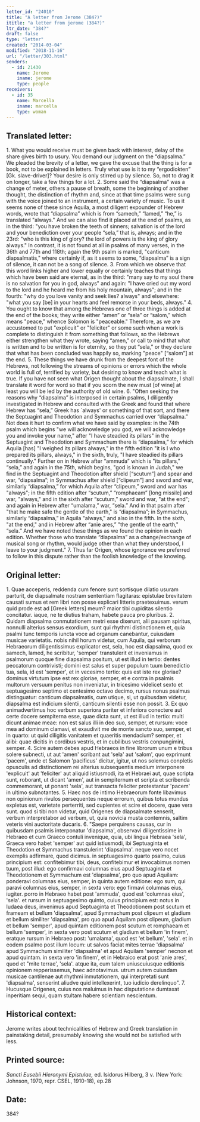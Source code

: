 ```yaml
---
letter_id: "24010"
title: "A letter from Jerome (384?)"
ititle: "a letter from jerome (384?)"
ltr_date: "384?"
draft: false
type: "letter"
created: "2014-03-04"
modified: "2018-11-16"
url: "/letter/303.html"
senders:
  - id: 21430
    name: Jerome
    iname: jerome
    type: people
receivers:
  - id: 35
    name: Marcella
    iname: marcella
    type: woman
---
```

<h2> Translated letter:</h2>1.  What you would receive must be given back with interest, delay of the share gives birth to usury.  You demand our judgment on the “diapsalma.”  We pleaded the brevity of a letter, we gave the excuse that the thing is for a book, not to be explained in letters.  Truly what use is it to my “ergodiokten” [Gk. slave-driver]?  Your desire is only stirred up by silence.  So, not to drag it on longer, take a few things for a lot.
2.  Some said the “diapsalma” was a change of meter, others a pause of breath, some the beginning of another thought, the distinction of rhythm and, since at that time psalms were sung with the voice joined to an instrument, a certain variety of music.  To us it seems none of these since Aquila, a most diligent expounder of Hebrew words, wrote that “diapsalma” which is from “samech,” “lamed,” “he,” is translated "always."  And we can also find it placed at the end of psalms, as in the third:  "you have broken the teeth of sinners; salvation is of the lord and your benediction over your people “sela,” that is, always; and in the 23rd:  "who is this king of glory?  the lord of powers is the king of glory always."  In contrast, it is not found at all in psalms of many verses, in the 36th and 77th and 118th; again the 9th psalm is marked, "canticum diapsalmatis," where certainly if, as it seems to some, “diapsalma” is a sign of silence, it can not be a song of silence.
3.  From which we observe that this word links higher and lower equally or certainly teaches that things which have been said are eternal, as in the third:  "many say to my soul there is no salvation for you in god, always" and again:  "I have cried out my word to the lord and he heard me from his holy mountain, always"; and in the fourth:  "why do you love vanity and seek lies? always" and elsewhere:  "what you say [be] in your hearts and feel remorse in your beds, always."
4.  You ought to know that among the Hebrews one of three things is added at the end of the books; they write either “amen” or “sela” or “salom,” which means "peace," whence Solomon is "peaceable."  Therefore, as we are accustomed to put "explicuit" or "feliciter" or some such when a work is complete to distinguish it from something that follows, so the Hebrews either strengthen what they wrote, saying “amen,” or call to mind that what is written and to be written is for eternity, so they put “sela,” or they declare that what has been concluded was happily so, marking "peace" [“salom”] at the end.
5.  These things we have drunk from the deepest font of the Hebrews, not following the streams of opinions or errors which the whole world is full of, terrified by variety, but desiring to know and teach what is true.  If you have not seen what Origen thought about the diapsalmate, I shall translate it word for word so that if you scorn the new must [of wine] at least you will be led by the authority of old wine.
6.  "Often seeking the reasons why “diapsalma” is interposed in certain psalms, I diligently investigated in Hebrew and consulted with the Greek and found that where Hebrew has “sela,” Greek has `always' or something of that sort, and there the Septuagint and Theodotion and Symmachus carried over “diapsalma.”  Not does it hurt to confirm what we have said by examples:  in the 74th psalm which begins "we will acknowledge you god, we will acknowledge you and invoke your name," after "I have steadied its pillars" in the Septuagint and Theodotion and Symmachum there is “diapsalma,” for which Aquila [has] "I weighed its pillars always," in the fifth edition "it is I who prepared its pillars, always," in the sixth, truly, "I have steadied its pillars continually."  Further on in Hebrew after “ammuda” which is "its pillars," “sela,” and again in the 75th, which begins, "god is known in Judah," we find in the Septuagint and Theodotion after shield [“scutum”] and spear and war, “diapsalma”; in Symmachus after shield [“clipeum”] and sword and war, similarly “diapsalma,” for which Aquila after “clipeum,” sword and war has "always"; in the fifth edition after “scutum,” “romphaeam” [long missile] and war, "always," and in the sixth after “scutum,” sword and war, "at the end"; and again in Hebrew after “umalama,” war, “sela.”  And in that psalm after "that he make safe the gentle of the earth," is “diapsalma”; in Symmachus, similarly “diapsalma,” in Aquila "always," and also in the fifth.
In the sixth, "at the end," and in Hebrew after “anie ares,” "the gentle of the earth," “sela.”  And we have noted these things as we found the opinion in each edition.  Whether those who translate “diapsalma” as a change/exchange of musical song or rhythm, would judge other than what they understood, I leave to your judgment."
7.  Thus far Origen, whose ignorance we preferred to follow in this dispute rather than the foolish knowledge of the knowing.
<h2 class="mt-4"> Original letter:</h2>1.  Quae acceperis, reddenda cum fenore sunt sortisque dilatio usuram parturit, de diapsalmate nostram sententiam flagitaras: epistulae brevitatem causati sumus et rem libri non posse explicari litteris praetexuimus. verum quid prode est ad  [Greek letters] meum?  maior tibi cupiditas silentio concitatur. iaque, ne te diutius traham, habete pauca pro pluribus.
2.  Quidam diapsalma conmutationem metri esse dixerunt, alii pausam spiritus, nonnulli alterius sensus exordium, sunt qui rhythmi distinctionem et, quia psalmi tunc temporis iuncta voce ad organum canebantur, cuiusdam musicae varietatis. nobis nihil horum videtur, cum Aquila, qui verborum Hebraeorum diligentissimus explicator est, sela, hoc est diapsalma, quod ex samech, lamed, he scribitur, 'semper' transtulerit et inveniamus in psalmorum quoque fine diapsalma positum, ut est illud in tertio: dentes peccatorum contrivisti; domini est salus et super populum tuum benedictio tua, sela, id est 'semper', et in vecesimo tertio: quis est iste rex gloriae? dominus virtutum ipse est rex gloriae, semper, et e contra in psalmis multorum versuum penitus non inveniatur, in tricesimo videlicet sexto et septuagesimo septimo et centesimo octavo decimo, rursus nonus psalmus distinguatur: canticum diapsalmatis, cum utique, si, ut quibusdam videtur, diapsalma est indicium silentii, canticum silentii esse non possit.
3.  Ex quo animadvertimus hoc verbum superiora pariter et inferiora conectere aut certe docere sempiterna esse, quae dicta sunt, ut est illud in tertio: multi dicunt animae meae: non est salus illi in deo suo, semper, et rursum: voce mea ad dominum clamavi, et exaudivit me de monte sancto suo, semper, et in quarto: ut quid diligitis vanitatem et quaeritis mendacium? semper, et alibi: quae dicitis in cordibus vestris, et in cubilibus vestris conpungimini, semper.
4.  Scire autem debes apud Hebraeos in fine librorum unum e tribus solere subnecti, ut aut 'amen' scribant aut 'sela' aut 'salom', quo exprimunt 'pacem', unde et Salomon 'pacificus' dicitur, igitur, ut nos solemus conpletis opusculis ad distinctionem rei alterius subsequentis medium interponere 'explicuit' aut 'feliciter' aut aliquid istiusmodi, ita et Hebraei aut, quae scripta sunt, roborant, ut dicant 'amen', aut in sempiternum et scripta et scribenda commemorant, ut ponant 'sela', aut transacta feliciter protestantur 'pacem' in ultimo subnotantes.
5.  Haec nos de intimo Hebraeorum fonte libavimus non opinionum rivulos persequentes neque errorum, quibus totus mundus expletus est, varietate perterriti, sed cupientes et scire et docere, quae vera sunt. quod si tibi non videtur, quid Origenes de diapsalmate senserit, verbum interpretabor ad verbum, ut, quia novicia musta contemnis, saltim veteris vini auctoritate ducaris.
6.  "Saepe perquirens causas, cur in quibusdam psalmis interponatur 'diapsalma', observavi diligentissime in Hebraeo et cum Graeco contuli invenique, quia, ubi lingua Hebraea 'sela', Graeca vero habet 'semper' aut quid istiusmodi, ibi Septuaginta et Theodotion et Symmachus transtulerint 'diapsalma'. neque vero nocet exemplis adfirmare, quod dicimus. in septuagesimo quarto psalmo, cuius principium est: confitebimur tibi, deus, confitebimur et invocabimus nomen tuum, post illud: ego confirmavi columnas eius apud Septuaginta et Theodotionem et Symmachum est 'diapsalma', pro quo apud Aquilam: ponderavi columnas eius, semper, in quinta autem editione: ego sum, qui paravi columnas eius, semper, in sexta vero: ego firmavi columnas eius, iugiter. porro in Hebraeo habet post 'ammuda', quod est 'columnas eius', 'sela'. et rursum in septuagesimo quinto, cuius principium est: notus in Iudaea deus, invenimus apud Septuaginta et Theodotionem post scutum et frameam et bellum 'diapsalma', apud Symmachum post clipeum et gladium et bellum similiter 'diapsalma', pro quo apud Aquilam post clipeum, gladium et bellum 'semper', apud quintam editionem post scutum et romphaeam et bellum 'semper', in sexta vero post scutum et gladium et bellum 'in finem', eratque rursum in Hebraeo post: 'umalama', quod est 'et bellum', 'sela'. et in eodem psalmo post illum locum: ut salvos faciat mites terrae 'diapsalma' apud Symmachum similiter 'diapsalma' et apud Aquilam 'semper' necnon et apud quintam. in sexta vero 'in finem', et in Hebraico erat post 'anie ares', quod et "mite terrae', 'sela'. atque ita, cum talem uniuscuiusque editionis opinionem repperissemus, haec adnotavimus. utrum autem cuiusdam musicae cantilenae aut rhythmi inmutationem, qui interpretati sunt 'diapsalma', senserint aliudve quid intellexerint, tuo iudicio derelinquo".
7.  Hucusque Origenes, cuius nos maluimus in hac disputatione dumtaxat inperitiam sequi, quam stultam habere scientiam nescientum.
<h2 class="mt-4"> Historical context:</h2>Jerome writes about technicalities of Hebrew and Greek translation in painstaking detail, presumably knowing she would not be satisfied with less.
<h2 class="mt-4"> Printed source:</h2><p><em>Sancti Eusebii Hieronymi Epistulae,</em> ed. Isidorus Hilberg, 3 v. (New York: Johnson, 1970, repr. CSEL, 1910-18), ep.28</p><h2 class="mt-4"> Date:</h2>384?